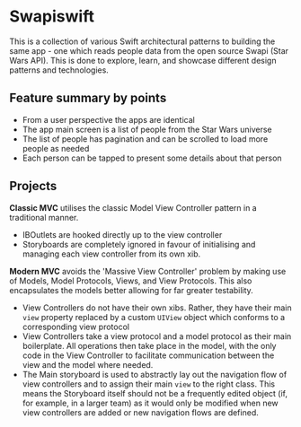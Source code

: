 # Swapiswift

This is a collection of various Swift architectural patterns to building the same app - one which reads people data from the open source Swapi (Star Wars API). This is done to explore, learn, and showcase different design patterns and technologies.

## Feature summary by points 

* From a user perspective the apps are identical
* The app main screen is a list of people from the Star Wars universe
* The list of people has pagination and can be scrolled to load more people as needed
* Each person can be tapped to present some details about that person 

## Projects 

**Classic MVC** utilises the classic Model View Controller pattern in a traditional manner. 

* IBOutlets are hooked directly up to the view controller
* Storyboards are completely ignored in favour of initialising and managing each view controller from its own xib. 

**Modern MVC** avoids the 'Massive View Controller' problem by making use of Models, Model Protocols, Views, and View Protocols. This also encapsulates the models better allowing for far greater testability.

* View Controllers do not have their own xibs. Rather, they have their main `view` property replaced by a custom `UIView` object which conforms to a corresponding view protocol
* View Controllers take a view protocol and a model protocol as their main boilerplate. All operations then take place in the model, with the only code in the View Controller to facilitate communication between the view and the model where needed.
* The Main storyboard is used to abstractly lay out the navigation flow of view controllers and to assign their main `view` to the right class. This means the Storyboard itself should not be a frequently edited object (if, for example, in a larger team) as it would only be modified when new view controllers are added or new navigation flows are defined.